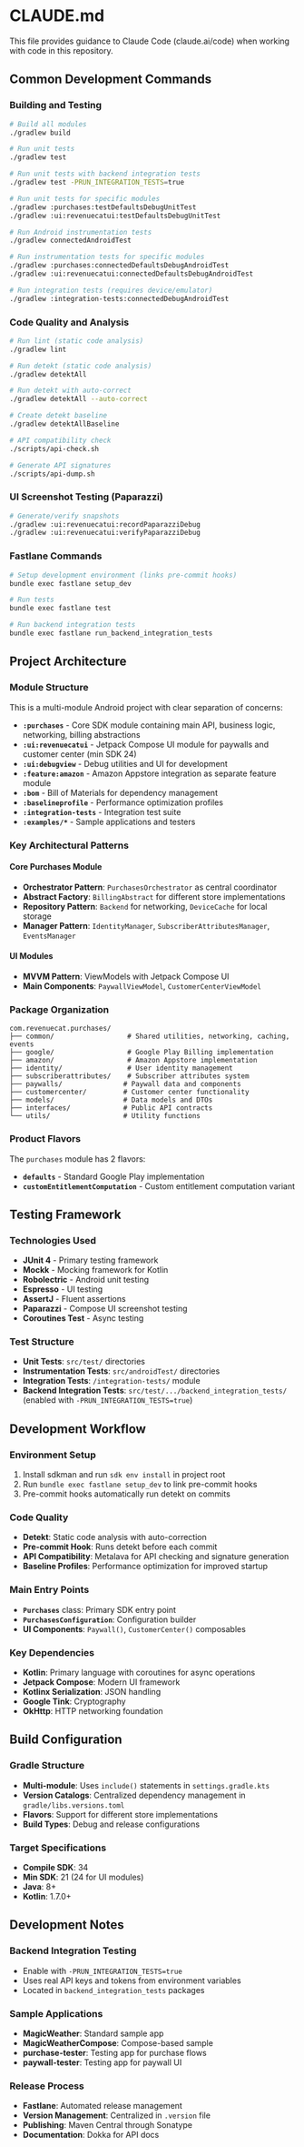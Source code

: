 # CLAUDE.md

This file provides guidance to Claude Code (claude.ai/code) when working with code in this repository.

## Common Development Commands

### Building and Testing
```bash
# Build all modules
./gradlew build

# Run unit tests
./gradlew test

# Run unit tests with backend integration tests
./gradlew test -PRUN_INTEGRATION_TESTS=true

# Run unit tests for specific modules
./gradlew :purchases:testDefaultsDebugUnitTest
./gradlew :ui:revenuecatui:testDefaultsDebugUnitTest

# Run Android instrumentation tests
./gradlew connectedAndroidTest

# Run instrumentation tests for specific modules
./gradlew :purchases:connectedDefaultsDebugAndroidTest
./gradlew :ui:revenuecatui:connectedDefaultsDebugAndroidTest

# Run integration tests (requires device/emulator)
./gradlew :integration-tests:connectedDebugAndroidTest
```

### Code Quality and Analysis
```bash
# Run lint (static code analysis)
./gradlew lint

# Run detekt (static code analysis)
./gradlew detektAll

# Run detekt with auto-correct
./gradlew detektAll --auto-correct

# Create detekt baseline
./gradlew detektAllBaseline

# API compatibility check
./scripts/api-check.sh

# Generate API signatures
./scripts/api-dump.sh
```

### UI Screenshot Testing (Paparazzi)
```bash
# Generate/verify snapshots
./gradlew :ui:revenuecatui:recordPaparazziDebug
./gradlew :ui:revenuecatui:verifyPaparazziDebug
```

### Fastlane Commands
```bash
# Setup development environment (links pre-commit hooks)
bundle exec fastlane setup_dev

# Run tests
bundle exec fastlane test

# Run backend integration tests
bundle exec fastlane run_backend_integration_tests
```

## Project Architecture

### Module Structure
This is a multi-module Android project with clear separation of concerns:

- **`:purchases`** - Core SDK module containing main API, business logic, networking, billing abstractions
- **`:ui:revenuecatui`** - Jetpack Compose UI module for paywalls and customer center (min SDK 24)
- **`:ui:debugview`** - Debug utilities and UI for development
- **`:feature:amazon`** - Amazon Appstore integration as separate feature module
- **`:bom`** - Bill of Materials for dependency management
- **`:baselineprofile`** - Performance optimization profiles
- **`:integration-tests`** - Integration test suite
- **`:examples/*`** - Sample applications and testers

### Key Architectural Patterns

#### Core Purchases Module
- **Orchestrator Pattern**: `PurchasesOrchestrator` as central coordinator
- **Abstract Factory**: `BillingAbstract` for different store implementations
- **Repository Pattern**: `Backend` for networking, `DeviceCache` for local storage
- **Manager Pattern**: `IdentityManager`, `SubscriberAttributesManager`, `EventsManager`

#### UI Modules
- **MVVM Pattern**: ViewModels with Jetpack Compose UI
- **Main Components**: `PaywallViewModel`, `CustomerCenterViewModel`

### Package Organization
```
com.revenuecat.purchases/
├── common/                  # Shared utilities, networking, caching, events
├── google/                  # Google Play Billing implementation
├── amazon/                  # Amazon Appstore implementation
├── identity/                # User identity management
├── subscriberattributes/    # Subscriber attributes system
├── paywalls/               # Paywall data and components
├── customercenter/         # Customer center functionality
├── models/                 # Data models and DTOs
├── interfaces/             # Public API contracts
└── utils/                  # Utility functions
```

### Product Flavors
The `purchases` module has 2 flavors:
- **`defaults`** - Standard Google Play implementation
- **`customEntitlementComputation`** - Custom entitlement computation variant

## Testing Framework

### Technologies Used
- **JUnit 4** - Primary testing framework
- **Mockk** - Mocking framework for Kotlin
- **Robolectric** - Android unit testing
- **Espresso** - UI testing
- **AssertJ** - Fluent assertions
- **Paparazzi** - Compose UI screenshot testing
- **Coroutines Test** - Async testing

### Test Structure
- **Unit Tests**: `src/test/` directories
- **Instrumentation Tests**: `src/androidTest/` directories
- **Integration Tests**: `/integration-tests/` module
- **Backend Integration Tests**: `src/test/.../backend_integration_tests/` (enabled with `-PRUN_INTEGRATION_TESTS=true`)

## Development Workflow

### Environment Setup
1. Install sdkman and run `sdk env install` in project root
2. Run `bundle exec fastlane setup_dev` to link pre-commit hooks
3. Pre-commit hooks automatically run detekt on commits

### Code Quality
- **Detekt**: Static code analysis with auto-correction
- **Pre-commit Hook**: Runs detekt before each commit
- **API Compatibility**: Metalava for API checking and signature generation
- **Baseline Profiles**: Performance optimization for improved startup

### Main Entry Points
- **`Purchases`** class: Primary SDK entry point
- **`PurchasesConfiguration`**: Configuration builder
- **UI Components**: `Paywall()`, `CustomerCenter()` composables

### Key Dependencies
- **Kotlin**: Primary language with coroutines for async operations
- **Jetpack Compose**: Modern UI framework
- **Kotlinx Serialization**: JSON handling
- **Google Tink**: Cryptography
- **OkHttp**: HTTP networking foundation

## Build Configuration

### Gradle Structure
- **Multi-module**: Uses `include()` statements in `settings.gradle.kts`
- **Version Catalogs**: Centralized dependency management in `gradle/libs.versions.toml`
- **Flavors**: Support for different store implementations
- **Build Types**: Debug and release configurations

### Target Specifications
- **Compile SDK**: 34
- **Min SDK**: 21 (24 for UI modules)
- **Java**: 8+
- **Kotlin**: 1.7.0+

## Development Notes

### Backend Integration Testing
- Enable with `-PRUN_INTEGRATION_TESTS=true`
- Uses real API keys and tokens from environment variables
- Located in `backend_integration_tests` packages

### Sample Applications
- **MagicWeather**: Standard sample app
- **MagicWeatherCompose**: Compose-based sample
- **purchase-tester**: Testing app for purchase flows
- **paywall-tester**: Testing app for paywall UI

### Release Process
- **Fastlane**: Automated release management
- **Version Management**: Centralized in `.version` file
- **Publishing**: Maven Central through Sonatype
- **Documentation**: Dokka for API docs
